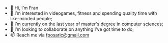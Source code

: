 - 👋 Hi, I’m Fran
- 👀 I’m interested in videogames, fitness and spending quality time with like-minded people;
- 🌱 I’m currently on the last year of master's degree in computer sciences;
- 💞️ I’m looking to collaborate on anything I've got time to do;
- 📫 Reach me via fposaric@gmail.com

<!---
posaricf/posaricf is a ✨ special ✨ repository because its `README.md` (this file) appears on your GitHub profile.
You can click the Preview link to take a look at your changes.
--->
